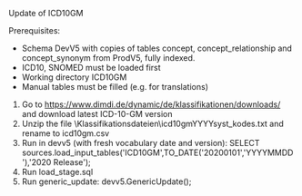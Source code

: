Update of ICD10GM

Prerequisites:
- Schema DevV5 with copies of tables concept, concept_relationship and concept_synonym from ProdV5, fully indexed.
- ICD10, SNOMED must be loaded first
- Working directory ICD10GM
- Manual tables must be filled (e.g. for translations)

1. Go to https://www.dimdi.de/dynamic/de/klassifikationen/downloads/ and download latest ICD-10-GM version
2. Unzip the file \Klassifikationsdateien\icd10gmYYYYsyst_kodes.txt and rename to icd10gm.csv
3. Run in devv5 (with fresh vocabulary date and version): SELECT sources.load_input_tables('ICD10GM',TO_DATE('20200101','YYYYMMDD'),'2020 Release');
4. Run load_stage.sql
5. Run generic_update: devv5.GenericUpdate();